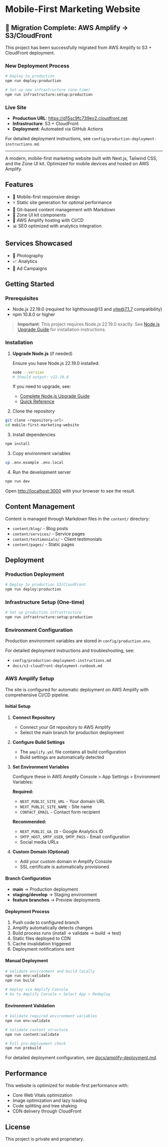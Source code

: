 # Mobile-First Marketing Website

## 🚀 Migration Complete: AWS Amplify → S3/CloudFront

This project has been successfully migrated from AWS Amplify to S3 + CloudFront
deployment.

### New Deployment Process

```bash
# Deploy to production
npm run deploy:production

# Set up new infrastructure (one-time)
npm run infrastructure:setup:production
```

### Live Site

- **Production URL**: https://d15sc9fc739ev2.cloudfront.net
- **Infrastructure**: S3 + CloudFront
- **Deployment**: Automated via GitHub Actions

For detailed deployment instructions, see
`config/production-deployment-instructions.md`.

---

A modern, mobile-first marketing website built with Next.js, Tailwind CSS, and
the Zone UI kit. Optimized for mobile devices and hosted on AWS Amplify.

## Features

- 📱 Mobile-first responsive design
- ⚡ Static site generation for optimal performance
- 📝 Git-based content management with Markdown
- 🎨 Zone UI kit components
- 🚀 AWS Amplify hosting with CI/CD
- 📊 SEO optimized with analytics integration

## Services Showcased

- 📸 Photography
- 📈 Analytics
- 📢 Ad Campaigns

## Getting Started

### Prerequisites

- Node.js 22.19.0 (required for lighthouse@13 and vite@7.1.7 compatibility)
- npm 10.8.0 or higher

> **Important**: This project requires Node.js 22.19.0 exactly. See [Node.js Upgrade Guide](docs/node-22-upgrade-guide.md) for installation instructions.

### Installation

1. **Upgrade Node.js** (if needed)
   
   Ensure you have Node.js 22.19.0 installed:
   ```bash
   node --version
   # Should output: v22.19.0
   ```
   
   If you need to upgrade, see:
   - [Complete Node.js Upgrade Guide](docs/node-22-upgrade-guide.md)
   - [Quick Reference](docs/node-upgrade-quick-reference.md)

2. Clone the repository

```bash
git clone <repository-url>
cd mobile-first-marketing-website
```

3. Install dependencies

```bash
npm install
```

3. Copy environment variables

```bash
cp .env.example .env.local
```

4. Run the development server

```bash
npm run dev
```

Open [http://localhost:3000](http://localhost:3000) with your browser to see the
result.

## Content Management

Content is managed through Markdown files in the `content/` directory:

- `content/blog/` - Blog posts
- `content/services/` - Service pages
- `content/testimonials/` - Client testimonials
- `content/pages/` - Static pages

## Deployment

### Production Deployment

```bash
# Deploy to production S3/CloudFront
npm run deploy:production
```

### Infrastructure Setup (One-time)

```bash
# Set up production infrastructure
npm run infrastructure:setup:production
```

### Environment Configuration

Production environment variables are stored in `config/production.env`.

For detailed deployment instructions and troubleshooting, see:

- `config/production-deployment-instructions.md`
- `docs/s3-cloudfront-deployment-runbook.md`

### AWS Amplify Setup

The site is configured for automatic deployment on AWS Amplify with
comprehensive CI/CD pipeline.

#### Initial Setup

1. **Connect Repository**
   - Connect your Git repository to AWS Amplify
   - Select the main branch for production deployment

2. **Configure Build Settings**
   - The `amplify.yml` file contains all build configuration
   - Build settings are automatically detected

3. **Set Environment Variables**

   Configure these in AWS Amplify Console > App Settings > Environment
   Variables:

   **Required:**
   - `NEXT_PUBLIC_SITE_URL` - Your domain URL
   - `NEXT_PUBLIC_SITE_NAME` - Site name
   - `CONTACT_EMAIL` - Contact form recipient

   **Recommended:**
   - `NEXT_PUBLIC_GA_ID` - Google Analytics ID
   - `SMTP_HOST`, `SMTP_USER`, `SMTP_PASS` - Email configuration
   - Social media URLs

4. **Custom Domain (Optional)**
   - Add your custom domain in Amplify Console
   - SSL certificate is automatically provisioned

#### Branch Configuration

- **main** → Production deployment
- **staging/develop** → Staging environment
- **feature branches** → Preview deployments

#### Deployment Process

1. Push code to configured branch
2. Amplify automatically detects changes
3. Build process runs (install → validate → build → test)
4. Static files deployed to CDN
5. Cache invalidation triggered
6. Deployment notifications sent

#### Manual Deployment

```bash
# Validate environment and build locally
npm run env:validate
npm run build

# Deploy via Amplify Console
# Go to Amplify Console > Select App > Redeploy
```

#### Environment Validation

```bash
# Validate required environment variables
npm run env:validate

# Validate content structure
npm run content:validate

# Full pre-deployment check
npm run prebuild
```

For detailed deployment configuration, see
[docs/amplify-deployment.md](docs/amplify-deployment.md).

## Performance

This website is optimized for mobile-first performance with:

- Core Web Vitals optimization
- Image optimization and lazy loading
- Code splitting and tree shaking
- CDN delivery through CloudFront

## License

This project is private and proprietary.
